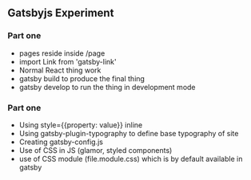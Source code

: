 ## Gatsbyjs Experiment

### Part one

- pages reside inside /page
- import Link from 'gatsby-link'
- Normal React thing work 
- gatsby build to produce the final thing
- gatsby develop to run the thing in development mode

### Part one

- Using style={{property: value}} inline
- Using gatsby-plugin-typography to define base typography of site
- Creating gatsby-config.js
- Use of CSS in JS (glamor, styled components)
- use of CSS module (file.module.css) which is by default available in gatsby

